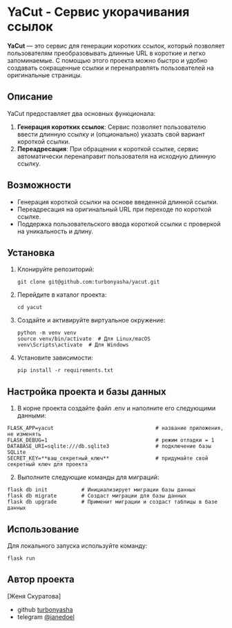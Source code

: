 # YaCut - Сервис укорачивания ссылок

**YaCut** — это сервис для генерации коротких ссылок, который позволяет пользователям преобразовывать длинные URL в короткие и легко запоминаемые. С помощью этого проекта можно быстро и удобно создавать сокращенные ссылки и перенаправлять пользователей на оригинальные страницы.

## Описание

YaCut предоставляет два основных функционала:
1. **Генерация коротких ссылок**: Сервис позволяет пользователю ввести длинную ссылку и (опционально) указать свой вариант короткой ссылки.
2. **Переадресация**: При обращении к короткой ссылке, сервис автоматически перенаправит пользователя на исходную длинную ссылку.

## Возможности

- Генерация короткой ссылки на основе введенной длинной ссылки.
- Переадресация на оригинальный URL при переходе по короткой ссылке.
- Поддержка пользовательского ввода короткой ссылки с проверкой на уникальность и длину.

## Установка

1. Клонируйте репозиторий:
    ```
    git clone git@github.com:turbonyasha/yacut.git
    ```

2. Перейдите в каталог проекта:
    ```
    cd yacut
    ```

3. Создайте и активируйте виртуальное окружение:
    ```
    python -m venv venv
    source venv/bin/activate  # Для Linux/macOS
    venv\Scripts\activate  # Для Windows
    ```

4. Установите зависимости:
    ```
    pip install -r requirements.txt
    ```

## Настройка проекта и базы данных

1. В корне проекта создайте файл .env и наполните его следующими данными:
```
FLASK_APP=yacut                                 # название приложения, не изменять
FLASK_DEBUG=1                                   # режим отладки = 1
DATABASE_URI=sqlite:///db.sqlite3               # подключение базы SQLite
SECRET_KEY=**ваш_секретный_ключ**               # придумайте свой секретный ключ для проекта
```

2. Выполните следующие команды для миграций:
```
flask db init           # Инициализирует миграции базы данных
flask db migrate        # Создаст миграции для базы данных
flask db upgrade        # Применит миграции и создаст таблицы в базе данных

```

##

## Использование

Для локального запуска используйте команду:
```
flask run
```

## Автор проекта
[Женя Скуратова]
- github [turbonyasha](https://github.com/turbonyasha)
- telegram [@janedoel](https://t.me/janedoel)